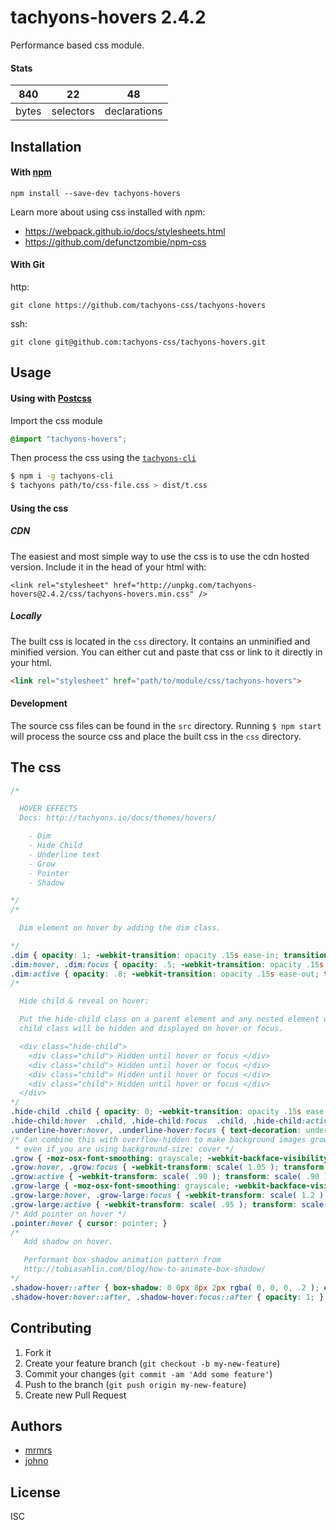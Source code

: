 # tachyons-hovers 2.4.2

Performance based css module.

#### Stats

840 | 22 | 48
---|---|---
bytes | selectors | declarations

## Installation

#### With [npm](https://npmjs.com)

```
npm install --save-dev tachyons-hovers
```

Learn more about using css installed with npm:
* https://webpack.github.io/docs/stylesheets.html
* https://github.com/defunctzombie/npm-css

#### With Git

http:
```
git clone https://github.com/tachyons-css/tachyons-hovers
```

ssh:
```
git clone git@github.com:tachyons-css/tachyons-hovers.git
```

## Usage

#### Using with [Postcss](https://github.com/postcss/postcss)

Import the css module

```css
@import "tachyons-hovers";
```

Then process the css using the [`tachyons-cli`](https://github.com/tachyons-css/tachyons-cli)

```sh
$ npm i -g tachyons-cli
$ tachyons path/to/css-file.css > dist/t.css
```

#### Using the css

##### CDN
The easiest and most simple way to use the css is to use the cdn hosted version. Include it in the head of your html with:

```
<link rel="stylesheet" href="http://unpkg.com/tachyons-hovers@2.4.2/css/tachyons-hovers.min.css" />
```

##### Locally
The built css is located in the `css` directory. It contains an unminified and minified version.
You can either cut and paste that css or link to it directly in your html.

```html
<link rel="stylesheet" href="path/to/module/css/tachyons-hovers">
```

#### Development

The source css files can be found in the `src` directory.
Running `$ npm start` will process the source css and place the built css in the `css` directory.

## The css

```css
/*

  HOVER EFFECTS
  Docs: http://tachyons.io/docs/themes/hovers/

    - Dim
    - Hide Child
    - Underline text
    - Grow
    - Pointer
    - Shadow

*/
/*

  Dim element on hover by adding the dim class.

*/
.dim { opacity: 1; -webkit-transition: opacity .15s ease-in; transition: opacity .15s ease-in; }
.dim:hover, .dim:focus { opacity: .5; -webkit-transition: opacity .15s ease-in; transition: opacity .15s ease-in; }
.dim:active { opacity: .8; -webkit-transition: opacity .15s ease-out; transition: opacity .15s ease-out; }
/*

  Hide child & reveal on hover:

  Put the hide-child class on a parent element and any nested element with the
  child class will be hidden and displayed on hover or focus.

  <div class="hide-child">
    <div class="child"> Hidden until hover or focus </div>
    <div class="child"> Hidden until hover or focus </div>
    <div class="child"> Hidden until hover or focus </div>
    <div class="child"> Hidden until hover or focus </div>
  </div>
*/
.hide-child .child { opacity: 0; -webkit-transition: opacity .15s ease-in; transition: opacity .15s ease-in; }
.hide-child:hover  .child, .hide-child:focus  .child, .hide-child:active .child { opacity: 1; -webkit-transition: opacity .15s ease-in; transition: opacity .15s ease-in; }
.underline-hover:hover, .underline-hover:focus { text-decoration: underline; }
/* Can combine this with overflow-hidden to make background images grow on hover
 * even if you are using background-size: cover */
.grow { -moz-osx-font-smoothing: grayscale; -webkit-backface-visibility: hidden; backface-visibility: hidden; -webkit-transform: translateZ( 0 ); transform: translateZ( 0 ); -webkit-transition: -webkit-transform .25s ease-out; transition: -webkit-transform .25s ease-out; transition: transform .25s ease-out; transition: transform .25s ease-out, -webkit-transform .25s ease-out; }
.grow:hover, .grow:focus { -webkit-transform: scale( 1.05 ); transform: scale( 1.05 ); }
.grow:active { -webkit-transform: scale( .90 ); transform: scale( .90 ); }
.grow-large { -moz-osx-font-smoothing: grayscale; -webkit-backface-visibility: hidden; backface-visibility: hidden; -webkit-transform: translateZ( 0 ); transform: translateZ( 0 ); -webkit-transition: -webkit-transform .25s ease-in-out; transition: -webkit-transform .25s ease-in-out; transition: transform .25s ease-in-out; transition: transform .25s ease-in-out, -webkit-transform .25s ease-in-out; }
.grow-large:hover, .grow-large:focus { -webkit-transform: scale( 1.2 ); transform: scale( 1.2 ); }
.grow-large:active { -webkit-transform: scale( .95 ); transform: scale( .95 ); }
/* Add pointer on hover */
.pointer:hover { cursor: pointer; }
/* 
   Add shadow on hover.

   Performant box-shadow animation pattern from 
   http://tobiasahlin.com/blog/how-to-animate-box-shadow/ 
*/
.shadow-hover::after { box-shadow: 0 0px 8px 2px rgba( 0, 0, 0, .2 ); opacity: 0; -webkit-transition: opacity .25s ease-in-out; transition: opacity .25s ease-in-out; }
.shadow-hover:hover::after, .shadow-hover:focus::after { opacity: 1; }
```

## Contributing

1. Fork it
2. Create your feature branch (`git checkout -b my-new-feature`)
3. Commit your changes (`git commit -am 'Add some feature'`)
4. Push to the branch (`git push origin my-new-feature`)
5. Create new Pull Request

## Authors

* [mrmrs](http://mrmrs.io)
* [johno](http://johnotander.com)

## License

ISC

